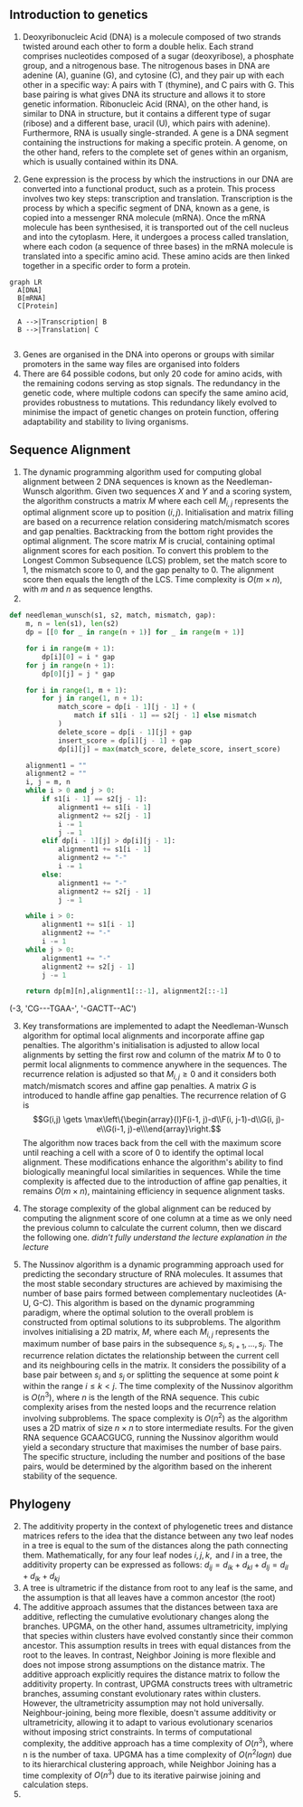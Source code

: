 ## Introduction to genetics

1. Deoxyribonucleic Acid (DNA) is a molecule composed of two strands twisted around each other to form a double helix. Each strand comprises nucleotides composed of a sugar (deoxyribose), a phosphate group, and a nitrogenous base. The nitrogenous bases in DNA are adenine (A), guanine (G), and cytosine (C), and they pair up with each other in a specific way: A pairs with T (thymine), and C pairs with G. This base pairing is what gives DNA its structure and allows it to store genetic information. Ribonucleic Acid (RNA), on the other hand, is similar to DNA in structure, but it contains a different type of sugar (ribose) and a different base, uracil (U), which pairs with adenine). Furthermore, RNA is usually single-stranded. A gene is a DNA segment containing the instructions for making a specific protein. A genome, on the other hand, refers to the complete set of genes within an organism, which is usually contained within its DNA.

2. Gene expression is the process by which the instructions in our DNA are converted into a functional product, such as a protein. This process involves two key steps: transcription and translation. Transcription is the process by which a specific segment of DNA, known as a gene, is copied into a messenger RNA molecule (mRNA). Once the mRNA molecule has been synthesised, it is transported out of the cell nucleus and into the cytoplasm. Here, it undergoes a process called translation, where each codon (a sequence of three bases) in the mRNA molecule is translated into a specific amino acid. These amino acids are then linked together in a specific order to form a protein.
```mermaid
graph LR
  A[DNA]
  B[mRNA]
  C[Protein]

  A -->|Transcription| B
  B -->|Translation| C


```

3. Genes are organised in the DNA into operons or groups with similar promoters in the same way files are organised into folders
4. There are 64 possible codons, but only 20 code for amino acids, with the remaining codons serving as stop signals. The redundancy in the genetic code, where multiple codons can specify the same amino acid, provides robustness to mutations. This redundancy likely evolved to minimise the impact of genetic changes on protein function, offering adaptability and stability to living organisms.

## Sequence Alignment

1. The dynamic programming algorithm used for computing global alignment between 2 DNA sequences is known as the Needleman-Wunsch algorithm. Given two sequences $X$ and $Y$ and a scoring system, the algorithm constructs a matrix $M$ where each cell $M_{i,j}$ represents the optimal alignment score up to position $(i, j)$. Initialisation and matrix filling are based on a recurrence relation considering match/mismatch scores and gap penalties. Backtracking from the bottom right provides the optimal alignment. The score matrix $M$ is crucial, containing optimal alignment scores for each position. To convert this problem to the Longest Common Subsequence (LCS) problem, set the match score to 1, the mismatch score to 0, and the gap penalty to 0. The alignment score then equals the length of the LCS. Time complexity is $O(m \times n)$, with $m$ and $n$ as sequence lengths.
2. 
```python
def needleman_wunsch(s1, s2, match, mismatch, gap):
    m, n = len(s1), len(s2)
    dp = [[0 for _ in range(n + 1)] for _ in range(m + 1)]

    for i in range(m + 1):
        dp[i][0] = i * gap
    for j in range(n + 1):
        dp[0][j] = j * gap

    for i in range(1, m + 1):
        for j in range(1, n + 1):
            match_score = dp[i - 1][j - 1] + (
                match if s1[i - 1] == s2[j - 1] else mismatch
            )
            delete_score = dp[i - 1][j] + gap
            insert_score = dp[i][j - 1] + gap
            dp[i][j] = max(match_score, delete_score, insert_score)

    alignment1 = ""
    alignment2 = ""
    i, j = m, n
    while i > 0 and j > 0:
        if s1[i - 1] == s2[j - 1]:
            alignment1 += s1[i - 1]
            alignment2 += s2[j - 1]
            i -= 1
            j -= 1
        elif dp[i - 1][j] > dp[i][j - 1]:
            alignment1 += s1[i - 1]
            alignment2 += "-"
            i -= 1
        else:
            alignment1 += "-"
            alignment2 += s2[j - 1]
            j -= 1

    while i > 0:
        alignment1 += s1[i - 1]
        alignment2 += "-"
        i -= 1
    while j > 0:
        alignment1 += "-"
        alignment2 += s2[j - 1]
        j -= 1

    return dp[m][n],alignment1[::-1], alignment2[::-1]  
```

(-3, 'CG---TGAA-', '-GACTT--AC')

3. Key transformations are implemented to adapt the Needleman-Wunsch algorithm for optimal local alignments and incorporate affine gap penalties. The algorithm's initialisation is adjusted to allow local alignments by setting the first row and column of the matrix $M$ to 0 to permit local alignments to commence anywhere in the sequences. The recurrence relation is adjusted so that $M_{i,j} \geq 0$  and it considers both match/mismatch scores and affine gap penalties. A matrix $G$ is introduced to handle affine gap penalties. The recurrence relation of G is $$G(i,j) \gets \max\left\{\begin{array}{l}F(i-1, j)-d\\F(i, j-1)-d\\G(i, j)-e\\G(i-1, j)-e\\\end{array}\right.$$The algorithm now traces back from the cell with the maximum score until reaching a cell with a score of 0 to identify the optimal local alignment. These modifications enhance the algorithm's ability to find biologically meaningful local similarities in sequences. While the time complexity is affected due to the introduction of affine gap penalties, it remains $O(m \times n)$, maintaining efficiency in sequence alignment tasks.

4. The storage complexity of the global alignment can be reduced by computing the alignment score of one column at a time as we only need the previous column to calculate the current column, then we discard the following one. *didn’t fully understand the lecture explanation in the lecture*
6. The Nussinov algorithm is a dynamic programming approach used for predicting the secondary structure of RNA molecules. It assumes that the most stable secondary structures are achieved by maximising the number of base pairs formed between complementary nucleotides (A-U, G-C). This algorithm is based on the dynamic programming paradigm, where the optimal solution to the overall problem is constructed from optimal solutions to its subproblems. The algorithm involves initialising a 2D matrix, $M$, where each $M_{i,j}$ represents the maximum number of base pairs in the subsequence $s_i, s_{i+1}, ..., s_j$. The recurrence relation dictates the relationship between the current cell and its neighbouring cells in the matrix. It considers the possibility of a base pair between $s_i$ and $s_j$ or splitting the sequence at some point $k$ within the range $i \leq k < j$. The time complexity of the Nussinov algorithm is $O(n^3)$, where $n$ is the length of the RNA sequence. This cubic complexity arises from the nested loops and the recurrence relation involving subproblems. The space complexity is $O(n^2)$ as the algorithm uses a 2D matrix of size $n \times n$ to store intermediate results. For the given RNA sequence GCAACGUCG, running the Nussinov algorithm would yield a secondary structure that maximises the number of base pairs. The specific structure, including the number and positions of the base pairs, would be determined by the algorithm based on the inherent stability of the sequence.

## Phylogeny 
2. The additivity property in the context of phylogenetic trees and distance matrices refers to the idea that the distance between any two leaf nodes in a tree is equal to the sum of the distances along the path connecting them. Mathematically, for any four leaf nodes $i, j, k, \text{ and } l$ in a tree, the additivity property can be expressed as follows: $d_{ij} = d_{ik} + d_{kl} + d_{lj} = d_{il} + d_{lk} + d_{kj}$
3. A tree is ultrametric if the distance from root to any leaf is the same, and the assumption is that all leaves have a common ancestor (the root)
4. The additive approach assumes that the distances between taxa are additive, reflecting the cumulative evolutionary changes along the branches. UPGMA, on the other hand, assumes ultrametricity, implying that species within clusters have evolved constantly since their common ancestor. This assumption results in trees with equal distances from the root to the leaves. In contrast, Neighbor Joining is more flexible and does not impose strong assumptions on the distance matrix. The additive approach explicitly requires the distance matrix to follow the additivity property. In contrast, UPGMA constructs trees with ultrametric branches, assuming constant evolutionary rates within clusters. However, the ultrametricity assumption may not hold universally. Neighbour-joining, being more flexible, doesn't assume additivity or ultrametricity, allowing it to adapt to various evolutionary scenarios without imposing strict constraints. In terms of computational complexity, the additive approach has a time complexity of $O(n^3)$, where n is the number of taxa. UPGMA has a time complexity of $O(n^2 log n)$ due to its hierarchical clustering approach, while Neighbor Joining has a time complexity of $O(n^3)$ due to its iterative pairwise joining and calculation steps. 
5. 